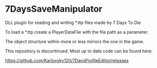 # 7DaysSaveManipulator
DLL plugin for reading and writing *.ttp files made by 7 Days To Die

To load a *.ttp create a PlayerDataFile with the file path as a parameter.

The object structure within more or less mirrors the one in the game.


This repository is discontinued. Most up to date code can be found here:

https://github.com/Karlovsky120/7DaysProfileEditor/releases

